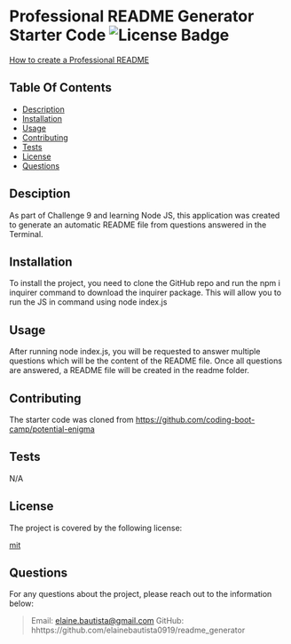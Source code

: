 # Professional README Generator Starter Code ![License Badge](https://img.shields.io/badge/license-mit-blue)

[How to create a Professional README](https://coding-boot-camp.github.io/full-stack/github/professional-readme-guide)



  ## Table Of Contents

  * [Description](#description)
  * [Installation](#installation)
  * [Usage](#usage)
  * [Contributing](#credits)
  * [Tests](#test)
  * [License](#license)
  * [Questions](#questions)
   
  ## Desciption

  As part of Challenge 9 and learning Node JS, this application was created to generate an automatic README file from questions answered in the Terminal.

  ## Installation

  To install the project, you need to clone the GitHub repo and run the npm i inquirer command to download the inquirer package. This will allow you to run the JS in command using node index.js

  ## Usage

  After running node index.js, you will be requested to answer multiple questions which will be the content of the README file. Once all questions are answered, a README file will be created in the readme folder.

  ## Contributing

  The starter code was cloned from https://github.com/coding-boot-camp/potential-enigma

  ## Tests

  N/A

  ## License

  The project is covered by the following license:

  
  [mit](https://choosealicense.com/licenses/mit)
    

  ## Questions

  For any questions about the project, please reach out to the information below:
  > Email: elaine.bautista@gmail.com
  > GitHub: hhttps://github.com/elainebautista0919/readme_generator